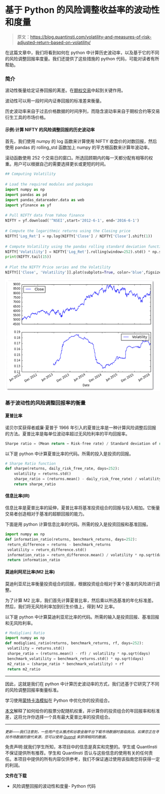 # 基于 Python 的风险调整收益率的波动性和度量

> 原文：<https://blog.quantinsti.com/volatility-and-measures-of-risk-adjusted-return-based-on-volatility/>

在这篇文章中，我们将看到如何在 python 中计算历史波动率，以及基于它的不同的风险调整回报率度量。我们还提供了这些措施的 python 代码，可能对读者有所帮助。

### **简介**

波动性衡量给定证券回报的离差。在[期权交易](https://quantra.quantinsti.com/course/options-trading-strategies-python-basic)中起到关键作用。

波动性可以用一段时间内证券回报的标准差来衡量。

历史波动率来自于过去价格数据的时间序列，而隐含波动率来自于期权合约等交易衍生工具的市场价格。

#### **示例:计算 NIFTY 的风险调整回报的历史波动率**

首先，我们使用 numpy 的 log 函数来计算使用 NIFTY 收盘价的对数回报，然后使用 pandas 的 rolling_std 函数加上 numpy 的平方根函数来计算年波动率。

滚动函数使用 252 个交易日的窗口。所选回顾期内的每一天都分配有相等的权重。用户可以根据自己的需要选择更长或更短的时间。

```py
## Computing Volatility

# Load the required modules and packages
import numpy as np
import pandas as pd
import pandas_datareader.data as web
import yfinance as yf

# Pull NIFTY data from Yahoo finance 
NIFTY = yf.download('^NSEI',start='2012-6-1', end='2016-6-1')

# Compute the logarithmic returns using the Closing price 
NIFTY['Log_Ret'] = np.log(NIFTY['Close'] / NIFTY['Close'].shift(1))

# Compute Volatility using the pandas rolling standard deviation function
NIFTY['Volatility'] = NIFTY['Log_Ret'].rolling(window=252).std() * np.sqrt(252)
print(NIFTY.tail(15))

# Plot the NIFTY Price series and the Volatility
NIFTY[['Close', 'Volatility']].plot(subplots=True, color='blue',figsize=(8, 6))

```

![volatility chart](img/d909e21e30a78ba150ce156e2151498e.png)

### **基于波动性的风险调整回报率的衡量**

#### **夏普比率**

诺贝尔奖获得者威廉·夏普于 1966 年引入的夏普比率是一种计算风险调整后回报的方法。夏普比率是每单位波动率超过无风险利率的平均回报率。

```py
Sharpe ratio = (Mean return − Risk-free rate) / Standard deviation of return
```

以下是 python 中计算夏普比率的代码。所需的投入是投资的回报。

```py
# Sharpe Ratio function
def sharpe(returns, daily_risk_free_rate, days=252):
    volatility = returns.std() 
    sharpe_ratio = (returns.mean() - daily_risk_free_rate) / volatility * np.sqrt(days)
    return sharpe_ratio
```

#### **信息比率(IR)**

信息比率是夏普比率的延伸，夏普比率将基准投资组合的回报与投入相加。它衡量交易者创造相对于基准的超额回报的能力。

下面是用 python 计算信息比率的代码。所需的投入是投资回报和基准回报。

```py
import numpy as np
def information_ratio(returns, benchmark_returns, days=252):
 return_difference = returns - benchmark_returns
 volatility = return_difference.std() 
 information_ratio = return_difference.mean() / volatility * np.sqrt(days)
 return information_ratio
```

#### **莫迪利阿尼比率(M2 比率)**

莫迪利亚尼比率衡量投资组合的回报，根据投资组合相对于某个基准的风险进行调整。

为了计算 M2 比率，我们首先计算夏普比率，然后乘以所选基准的年化标准差。然后，我们将无风险利率加到衍生价值上，得到 M2 比率。

以下是 python 中计算莫迪利亚尼比率的代码。所需的输入是投资回报、基准回报和无风险利率。

```py
# Modigliani Ratio
import numpy as np
def modigliani_ratio(returns, benchmark_returns, rf, days=252):
 volatility = returns.std() 
 sharpe_ratio = (returns.mean() - rf) / volatility * np.sqrt(days)
 benchmark_volatility = benchmark_returns.std() * np.sqrt(days)
 m2_ratio = (sharpe_ratio * benchmark_volatility) + rf
 return m2_ratio
```

* * *

因此，这就是我们在 python 中计算历史波动率的方式，我们还基于它研究了不同的风险调整回报率衡量标准。

学习使用[蒙特卡洛模拟](/monte-carlo-simulation/)在 Python 中优化你的投资组合。

[本文](/portfolio-optimization-maximum-return-risk-ratio-python/)解释了如何给你的股票分配随机权重，并计算你的投资组合的年回报率和标准差，这将允许你选择一个具有最大夏普比率的投资组合。

* * *

*<small>更新——我们注意到，一些用户在从雅虎和谷歌金融平台下载市场数据时面临挑战。如果您正在寻找市场数据的替代来源，您可以使用 [Quandl](https://www.quandl.com/) 来获得相同的数据。</small>*

免责声明:就我们学生所知，本项目中的信息是真实和完整的。学生或 QuantInsti 不保证提供所有推荐。学生和 QuantInsti 否认与这些信息的使用有关的任何责任。本项目中提供的所有内容仅供参考，我们不保证通过使用该指南您将获得一定的利润。

**文件在下载**

*   风险调整回报的波动性和度量- Python 代码